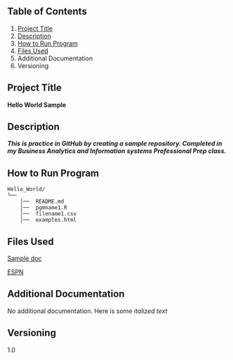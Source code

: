 ## Table of Contents 
1. [Project Title](https://github.com/jacobphillips01/Hello-World/blob/main/README.md#project-title)
3. [Description](https://github.com/jacobphillips01/Hello-World/blob/main/README.md#project-title)
4. [How to Run Program](https://github.com/jacobphillips01/Hello-World/blob/main/README.md#project-title)
5. [Files Used](https://www.espn.com/nfl/story/_/id/35359479/2022-nfl-week-18-power-rankings-1-32-poll-season-review)
6. Additional Documentation
7. Versioning
## Project Title
**Hello World Sample**
## Description
***This is practice in GitHub by creating a sample repository. Completed in my Business Analytics and Information systems Professional Prep class.***
## How to Run Program

```
Hello_World/  
└──
    │──  README.md 
    │──  pgmname1.R  
    │──  filename1.csv 
    │──  examples.html
```
## Files Used
[Sample doc](https://github.com/jacobphillips01/Hello-World/blob/main/Sample%20doc)

[ESPN](https://www.espn.com/nfl/story/_/id/35359479/2022-nfl-week-18-power-rankings-1-32-poll-season-review)
## Additional Documentation
No additional documentation. Here is some *italized text*
## Versioning 
1.0

